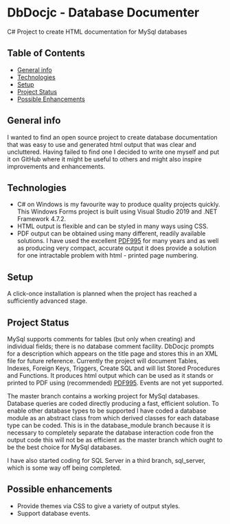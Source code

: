 # DbDocjc - Database Documenter
C# Project to create HTML documentation for MySql databases

## Table of Contents
* [General info](#general-info)
* [Technologies](#technologies)
* [Setup](#setup)
* [Project Status](#project-status)
* [Possible Enhancements](#possible-enhancements)

## General info
I wanted to find an open source project to create database documentation that was easy to use and generated html output that was clear and uncluttered.
Having failed to find one I decided to write one myself and put it on GitHub where it might be useful to others and might also inspire improvements and enhancements.

## Technologies
* C# on Windows is my favourite way to produce quality projects quickly. This Windows Forms project is built using Visual Studio 2019 and .NET Framework 4.7.2.
* HTML output is flexible and can be styled in many ways using CSS.
* PDF output can be obtained using many different, readily available solutions. I have used the excellent [PDF995](http://www.pdf995.com/) for many years and as well as producing very compact, accurate output it does provide a solution for one intractable problem with html - printed page numbering.

## Setup
A click-once installation is planned when the project has reached a sufficiently advanced stage.

## Project Status
MySql supports comments for tables (but only when creating) and individual fields; there is no database comment facility. DbDocjc prompts for a description which appears on the title page and stores this in an XML file for future reference.
Currently the project will document Tables, Indexes, Foreign Keys, Triggers, Create SQL and will list Stored Procedures and Functions. It produces html output which can be used as it stands or printed to PDF using (recommended) [PDF995](http://www.pdf995.com/). Events are not yet supported.

The master branch contains a working project for MySql databases. Database queries are coded directly producing a fast, efficient solution. To enable other database types to be supported I have coded a database module as an abstract class from which derived classes for each database type can be coded. This is in the database_module branch because it is necessary to completely separate the database interaction code fron the output code this will not be as efficient as the master branch which ought to be the best choice for MySql databases.

I have also started coding for SQL Server in a third branch, sql_server, which is some way off being completed.

## Possible enhancements
* Provide themes via CSS to give a variety of output styles.
* Support database events.
